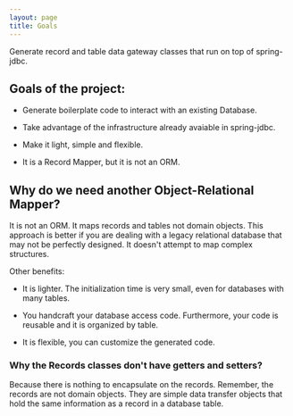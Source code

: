 ```yaml
---
layout: page
title: Goals
---
```

Generate record and table data gateway classes that run on top of spring-jdbc.

## Goals of the project:

- Generate boilerplate code to interact with an existing Database.

- Take advantage of the infrastructure already avaiable in spring-jdbc.

- Make it light, simple and flexible.

- It is a Record Mapper, but it is not an ORM.

## Why do we need another Object-Relational Mapper?

It is not an ORM. It maps records and tables not domain objects. This approach is better if you are dealing with a legacy relational database that may not be perfectly designed. It doesn't attempt to map complex structures.

Other benefits:

 * It is lighter. The initialization time is very small, even for databases with many tables.

 * You handcraft your database access code. Furthermore, your code is reusable and it is organized by table.

 * It is flexible, you can customize the generated code.

### Why the Records classes don't have getters and setters?
 
Because there is nothing to encapsulate on the records. Remember, the records are not domain objects. They are simple data transfer objects that hold the same information as a record in a database table.
